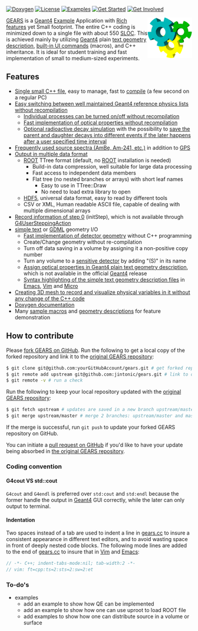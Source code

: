 [![Doxygen](https://codedocs.xyz/jintonic/gears.svg)](https://codedocs.xyz/jintonic/gears/annotated.html)
[![License](https://img.shields.io/badge/License-MIT-yellow.svg)](https://opensource.org/licenses/MIT)
[![Examples](https://img.shields.io/badge/gears-examples-blue?style=flat)](examples)
[![Get Started](https://img.shields.io/badge/get-started-orange?style=flat)](install)
[![Get Involved](https://img.shields.io/badge/get-involved-ff69b4?style=flat)](#how-to-contribute)

<a href="examples/detector/visualization/gearsX3D.html"><img style="float:right;width:120px;" src="examples/detector/visualization/gears.png"/></a>

[GEARS][] is a [Geant4][] [Example][] Application with [Rich features](#features) yet Small footprint. The entire C++ coding is minimized down to a single file with about 550 [SLOC][]. This is achieved mainly by utilizing [Geant4][] plain [text geometry description][tg], [built-in UI commands][TUI] (macros), and C++ inheritance. It is ideal for student training and fast implementation of small to medium-sized experiments.

[GEARS]: https://github.com/jintonic/gears
[Geant4]: http://geant4.cern.ch
[Example]:{{site.g4doc}}/Examples/examples.html
[tg]: {{site.g4doc}}/Detector/Geometry/geomASCII.html
[TUI]: {{site.g4doc}}/Control/commands.html
[SLOC]: https://en.wikipedia.org/wiki/Source_lines_of_code

## Features

* [Single small C++ file]({{site.file}}/gears.cc), easy to manage, fast to [compile](#compilation) (a few second on a regular PC)
* [Easy switching between well maintained Geant4 reference physics lists without recompilation](examples/physics)
  * [Individual processes can be turned on/off without recompilation](examples/physics#physics-processes)
  * [Fast implementation of optical properties without recompilation](examples/physics#optical-properties-of-materials-and-surfaces)
  * [Optional radioactive decay simulation](examples/physics#radioactive-decay) with the possibility to [save the parent and daughter decays into different events if the later happens after a user specified time interval](examples/physics#split-decay-chain)
* [Frequently used source spectra (AmBe, Am-241, etc.)](examples/sources#common-sources) in addition to [GPS](examples/sources)
* [Output in multiple data format](examples/output)
  * [ROOT](examples/output#root) TTree format (default, no [ROOT][] installation is needed)
    * Build-in data compression, well suitable for large data processing
    * Fast access to independent data members
    * Flat tree (no nested branches or arrays) with short leaf names
      * Easy to use in TTree::Draw
      * No need to load extra library to open
  * [HDF5][], universal data format, easy to read by different tools
  * CSV or XML, Human readable ASCII file, capable of dealing with multiple dimensional arrays
* [Record information of step 0](examples/output#record-information-of-step-0) (initStep), which is not available through [G4UserSteppingAction][]
* [simple text][tg] or [GDML][] geometry I/O
  * [Fast implementation of detector geometry](examples/detector) without C++ programming
  * Create/Change geometry without re-compilation
  * Turn off data saving in a volume by assigning it a non-positive copy number
  * Turn any volume to a [sensitive detector](examples/detector#sensitive-volume) by adding "(S)" in its name
  * [Assign optical properties in Geant4 plain text geometry description](examples/detector/optical), which is not available in the official [Geant4][] release
  * [Syntax highlighting of the simple text geometry description files](examples/detector/syntax) in [Emacs](examples/detector/syntax#emacs), [Vim](examples/detector/syntax#vim) and [Micro](examples/detector/syntax#micro)
* [Creating 3D mesh to record and visualize physical variables in it without any change of the C++ code]({{site.g4doc}}/Detector/commandScore.html)
* [Doxygen documentation](https://codedocs.xyz/jintonic/gears/)
* Many [sample macros](examples) and [geometry descriptions](examples/detector) for feature demonstration

[ROOT]: https://root.cern.ch
[GPS]:{{site.g4doc}}/GettingStarted/generalParticleSource.html

## How to contribute

Please [fork GEARS on GitHub](https://help.github.com/en/github/getting-started-with-github/fork-a-repo). Run the following to get a local copy of the forked repository and link it to the [original GEARS repository][GEARS]:

```sh
$ git clone git@github.com:yourGitHubAccount/gears.git # get forked repository
$ git remote add upstream git@github.com:jintonic/gears.git # link to original repository
$ git remote -v # run a check
```

Run the following to keep your local repository updated with the [original GEARS repository][GEARS]:

```sh
$ git fetch upstream # updates are saved in a new branch upstream/master
$ git merge upstream/master # merge 2 branches: upstream/master and master
```

If the merge is successful, run `git push` to update your forked GEARS repository on GitHub.

You can initiate a [pull request on GitHub](https://help.github.com/en/github/collaborating-with-issues-and-pull-requests/about-pull-requests) if you'd like to have your update being absorbed in [the original GEARS repository][GEARS].

### Coding convention

#### G4cout VS std::cout

`G4cout` and `G4endl` is preferred over `std:cout` and `std:endl` because the former handle the output in [Geant4][] GUI correctly, while the later can only output to terminal.

#### Indentation

Two spaces instead of a tab are used to indent a line in [gears.cc]({{site.file}}/gears.cc) to insure a consistent appearance in different text editors, and to avoid wasting space in front of deeply nested code blocks. The following mode lines are added to the end of [gears.cc]({{site.file}}/gears.cc) to insure that in [Vim][] and [Emacs][]:

```cpp
// -*- C++; indent-tabs-mode:nil; tab-width:2 -*-
// vim: ft=cpp:ts=2:sts=2:sw=2:et
```

[Vim]: https://www.vim.org/
[Emacs]: https://www.gnu.org/software/emacs/

### To-do's

- examples
  - add an example to show how QE can be implemented
  - add an example to show how one can use uproot to load ROOT file
  - add examples to show how one can distribute source in a volume or surface

[G4UserSteppingAction]:http://www-geant4.kek.jp/lxr/source/tracking/include/G4UserSteppingAction.hh
[GDML]: https://gdml.web.cern.ch/GDML/
[HDF5]: https://www.hdfgroup.org/downloads/hdf5/
